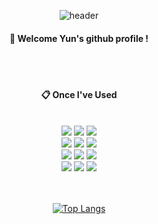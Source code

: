 <div align="center"> 

![header](https://capsule-render.vercel.app/api?type=cylinder&color=000000&height=150&section=header&text=Yun-Dev&fontColor=ffffff&fontSize=70&animation=blinking&fontAlignY=55&desc=%20&descAlignY=62&descAlign=62)
  
####  :wave: Welcome Yun's github profile !

  
 <br/>
 <br/>
  
####  :clipboard: Once I've Used 
  
 <br/>
  
<img src="https://img.shields.io/badge/Python-007396?style=for-the-badge&logo=Python&logoColor=white">
<img src="https://img.shields.io/badge/git-F05032?style=for-the-badge&logo=git&logoColor=white">
<img src="https://img.shields.io/badge/MySQL-4479A1?style=for-the-badge&logo=MySQL&logoColor=white"><br>
<img src="https://img.shields.io/badge/Tensorflow-FF6F00?style=for-the-badge&logo=Tensorflow&logoColor=white"> 
<img src="https://img.shields.io/badge/scikitlearn-F7931E?style=for-the-badge&logo=scikitlearn&logoColor=white">
<img src="https://img.shields.io/badge/streamlit-FF4B4B?style=for-the-badge&logo=streamlit&logoColor=white"><br>
<img src="https://img.shields.io/badge/Flask-000000?style=for-the-badge&logo=Flask&logoColor=white">
<img src="https://img.shields.io/badge/Django-092E20?style=for-the-badge&logo=Django&logoColor=white">
<img src="https://img.shields.io/badge/github-181717?style=for-the-badge&logo=github&logoColor=white"><br>
<img src="https://img.shields.io/badge/VSCode-007ACC?style=for-the-badge&logo=VisualStudioCode&logoColor=white">
<img src="https://img.shields.io/badge/LINUX-FCC624?style=for-the-badge&logo=LINUX&logoColor=white">
<img src="https://img.shields.io/badge/MAC-000000?style=for-the-badge&logo=MACOS&logoColor=white">
   <br/>
   <br/>
 
 
  <br/>
  
[![Top Langs](https://github-readme-stats.vercel.app/api/top-langs/?username=Yun-Seong-Geon&layout=compact)](https://github.com/Yun-Seong-Geon/github-readme-stats)

</div>
